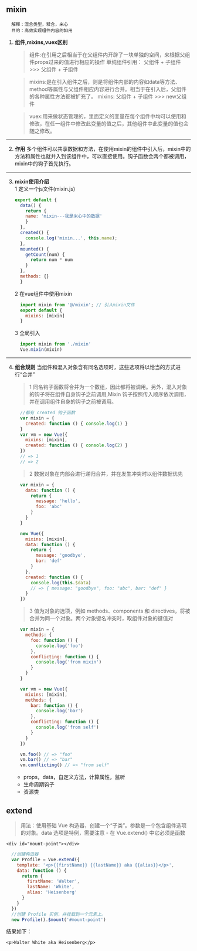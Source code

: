 ## mixin
      解释：混合类型，糅合，米心
      目的：高效实现组件内容的如用
 1. **组件,mixins,vuex区别**
    > 组件:在引用之后相当于在父组件内开辟了一块单独的空间，来根据父组件props过来的值进行相应的操作 
    > 单纯组件引用： 父组件 + 子组件 >>> 父组件 + 子组件

    > mixins:是在引入组件之后，则是将组件内部的内容如data等方法、method等属性与父组件相应内容进行合并。相当于在引入后，父组件的各种属性方法都被扩充了。
    > mixins: 父组件 + 子组件 >>> new父组件

    > vuex:用来做状态管理的，里面定义的变量在每个组件中均可以使用和修改，在任一组件中修改此变量的值之后，其他组件中此变量的值也会随之修改。



****
  2. **作用**
  多个组件可以共享数据和方法，在使用mixin的组件中引入后，mixin中的方法和属性也就并入到该组件中，可以直接使用。钩子函数会两个都被调用，mixin中的钩子首先执行。 

****
  3. **mixin使用介绍**   
    1 定义一个js文件(mixin.js)
        ```js
        export default {
          data() {
            return {
            name: 'mixin---我是米心中的数据'
            }
          },
          created() {
            console.log('mixin...', this.name);
          },
          mounted() {
            getCount(num) {
              return num * num
            }
          },
          methods: {}
          }
      ```

      2 在vue组件中使用mixin
        ```js
          import mixin from '@/mixin'; // 引入mixin文件
          export default {
            mixins: [mixin]
          }
        ```
      3 全局引入
        ```js
          import mixin from './mixin'
          Vue.mixin(mixin)
        ```
****
  4. **组合规则**
    当组件和混入对象含有同名选项时，这些选项将以恰当的方式进行“合并”
      > 1 同名钩子函数将合并为一个数组，因此都将被调用。另外，混入对象的钩子将在组件自身钩子之前调用,Mixin 钩子按照传入顺序依次调用，并在调用组件自身的钩子之前被调用。
      ```js
        //都有 created 钩子函数
        var mixin = {
          created: function () { console.log(1) }
        }
        var vm = new Vue({
          mixins: [mixin],
          created: function () { console.log(2) }
        })
        // => 1
        // => 2
      ```
      > 2 数据对象在内部会进行递归合并，并在发生冲突时以组件数据优先
      ```js
        var mixin = {
          data: function () {
            return {
              message: 'hello',
              foo: 'abc'
            }
          }
        }

        new Vue({
          mixins: [mixin],
          data: function () {
            return {
              message: 'goodbye',
              bar: 'def'
            }
          },
          created: function () {
            console.log(this.$data)
            // => { message: "goodbye", foo: "abc", bar: "def" }
          }
        })
      ```
      > 3 值为对象的选项，例如 methods、components 和 directives，将被合并为同一个对象。两个对象键名冲突时，取组件对象的键值对
      ```js
        var mixin = {
          methods: {
            foo: function () {
              console.log('foo')
            },
            conflicting: function () {
              console.log('from mixin')
            }
          }
        }

        var vm = new Vue({
          mixins: [mixin],
          methods: {
            bar: function () {
              console.log('bar')
            },
            conflicting: function () {
              console.log('from self')
            }
          }
        })

        vm.foo() // => "foo"
        vm.bar() // => "bar"
        vm.conflicting() // => "from self"
      ```
      * props，data，自定义方法，计算属性，监听
      * 生命周期钩子
      * 资源类

## extend
  > 用法：使用基础 Vue 构造器，创建一个“子类”。参数是一个包含组件选项的对象。data 选项是特例，需要注意 - 在 Vue.extend() 中它必须是函数  

  `<div id="mount-point"></div>`

  ```js
    //创建构造器
    var Profile = Vue.extend({   
      template: '<p>{{firstName}} {{lastName}} aka {{alias}}</p>',
      data: function () {
        return {
          firstName: 'Walter',
          lastName: 'White',
          alias: 'Heisenberg'
        }
      }
    })
    //创建 Profile 实例，并挂载到一个元素上。
    new Profile().$mount('#mount-point')
  ```
  结果如下：

  `<p>Walter White aka Heisenberg</p>`

  



